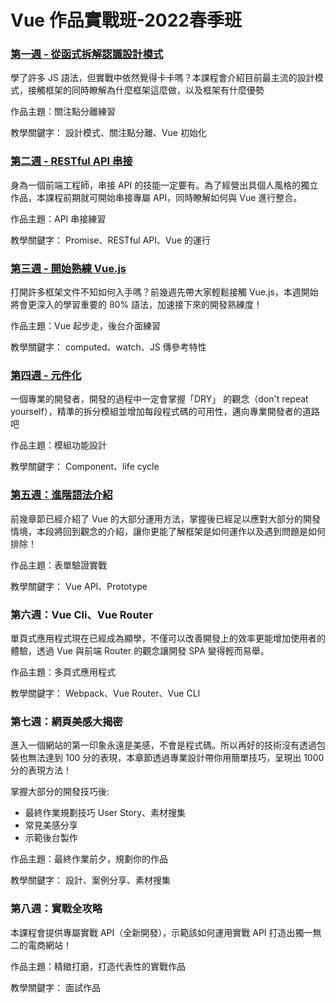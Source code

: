 # Vue 作品實戰班-2022春季班

### [第一週 - 從函式拆解認識設計模式](https://adonismis.github.io/2022Vue_-learn01/week01/index.html)
學了許多 JS 語法，但實戰中依然覺得卡卡嗎？本課程會介紹目前最主流的設計模式，接觸框架的同時瞭解為什麼框架這麼做，以及框架有什麼優勢

作品主題：關注點分離練習

教學關鍵字：
設計模式、關注點分離、Vue 初始化

### [第二週 - RESTful API 串接](https://adonismis.github.io/2022Vue_-learn01/week02/index.html)
身為一個前端工程師，串接 API 的技能一定要有。為了經營出具個人風格的獨立作品，本課程前期就可開始串接專屬 API，同時瞭解如何與 Vue 進行整合。

作品主題：API 串接練習

教學關鍵字：
Promise、RESTful API、Vue 的運行

### [第三週 - 開始熟練 Vue.js](https://adonismis.github.io/2022Vue_-learn01/week03/index.html)
打開許多框架文件不知如何入手嗎？前幾週先帶大家輕鬆接觸 Vue.js，本週開始將會更深入的學習重要的 80% 語法，加速接下來的開發熟練度！

作品主題：Vue 起步走，後台介面練習

教學關鍵字：
computed、watch、JS 傳參考特性

### [第四週 - 元件化](https://adonismis.github.io/2022Vue_-learn01/week04/index.html)
一個專業的開發者，開發的過程中一定會掌握「DRY」 的觀念（don't repeat yourself），精準的拆分模組並增加每段程式碼的可用性，邁向專業開發者的道路吧

作品主題：模組功能設計

教學關鍵字：
Component、life cycle

### [第五週：進階語法介紹](https://adonismis.github.io/2022Vue_-learn01/week05/index.html)
前幾章節已經介紹了 Vue 的大部分運用方法，掌握後已經足以應對大部分的開發情境，本段將回到觀念的介紹，讓你更能了解框架是如何運作以及遇到問題是如何排除！

作品主題：表單驗證實戰

教學關鍵字：
Vue API、Prototype

### 第六週：Vue Cli、Vue Router
單頁式應用程式現在已經成為顯學，不僅可以改善開發上的效率更能增加使用者的體驗，透過 Vue 與前端 Router 的觀念讓開發 SPA 變得輕而易舉。

作品主題：多頁式應用程式

教學關鍵字：
Webpack、Vue Router、Vue CLI
### 第七週：網頁美感大揭密
進入一個網站的第一印象永遠是美感，不會是程式碼。所以再好的技術沒有透過包裝也無法達到 100 分的表現，本章節透過專業設計帶你用簡單技巧，呈現出 1000 分的表現方法！

掌握大部分的開發技巧後:
- 最終作業規劃技巧 User Story、素材搜集
- 常見美感分享
- 示範後台製作

作品主題：最終作業前夕，規劃你的作品

教學關鍵字：
設計、案例分享、素材搜集
### 第八週：實戰全攻略
本課程會提供專屬實戰 API（全新開發），示範該如何運用實戰 API 打造出獨一無二的電商網站！

作品主題：精緻打磨，打造代表性的實戰作品

教學關鍵字：
面試作品
